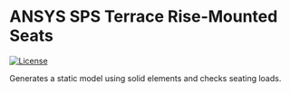 # ANSYS SPS Terrace Rise-Mounted Seats

[![License](https://img.shields.io/badge/License-MIT-yellow.svg)](./LICENSE)

Generates a static model using solid elements and checks seating loads.

